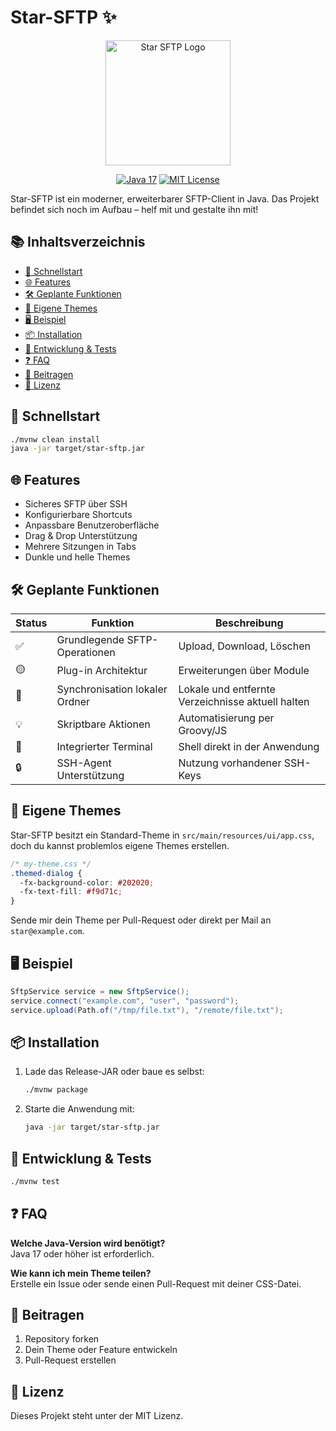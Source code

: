 # Star-SFTP ✨

<p align="center">
  <img src="[assets/logo.png](https://github.com/EministarVR/Star-SFTP/blob/main/src/main/resources/assets/logo.png)" alt="Star SFTP Logo" width="200" />
</p>

<p align="center">
  <a href="https://www.java.com" title="Java Version"><img src="https://img.shields.io/badge/Java-17+-red" alt="Java 17"></a>
  <a href="LICENSE" title="MIT License"><img src="https://img.shields.io/badge/license-MIT-green" alt="MIT License"></a>
</p>

Star-SFTP ist ein moderner, erweiterbarer SFTP-Client in Java. Das Projekt befindet sich noch im Aufbau – helf mit und gestalte ihn mit!

## 📚 Inhaltsverzeichnis

- [🚀 Schnellstart](#-schnellstart)
- [🌐 Features](#-features)
- [🛠 Geplante Funktionen](#-geplante-funktionen)
- [🎨 Eigene Themes](#-eigene-themes)
- [🖥 Beispiel](#-beispiel)
- [📦 Installation](#-installation)
- [🧪 Entwicklung & Tests](#-entwicklung--tests)
- [❓ FAQ](#-faq)
- [🤝 Beitragen](#-beitragen)
- [📜 Lizenz](#-lizenz)

## 🚀 Schnellstart

```bash
./mvnw clean install
java -jar target/star-sftp.jar
```

## 🌐 Features

- Sicheres SFTP über SSH
- Konfigurierbare Shortcuts
- Anpassbare Benutzeroberfläche
- Drag & Drop Unterstützung
- Mehrere Sitzungen in Tabs
- Dunkle und helle Themes

## 🛠 Geplante Funktionen

| Status | Funktion | Beschreibung |
| ------ | -------- | ------------ |
| ✅ | Grundlegende SFTP-Operationen | Upload, Download, Löschen |
| 🟡 | Plug-in Architektur | Erweiterungen über Module |
| 🔁 | Synchronisation lokaler Ordner | Lokale und entfernte Verzeichnisse aktuell halten |
| 💡 | Skriptbare Aktionen | Automatisierung per Groovy/JS |
| 🧪 | Integrierter Terminal | Shell direkt in der Anwendung |
| 🔒 | SSH-Agent Unterstützung | Nutzung vorhandener SSH-Keys |

## 🎨 Eigene Themes

Star-SFTP besitzt ein Standard-Theme in `src/main/resources/ui/app.css`, doch du kannst problemlos eigene Themes erstellen.

```css
/* my-theme.css */
.themed-dialog {
  -fx-background-color: #202020;
  -fx-text-fill: #f9d71c;
}
```

Sende mir dein Theme per Pull-Request oder direkt per Mail an `star@example.com`.

## 🖥 Beispiel

```java
SftpService service = new SftpService();
service.connect("example.com", "user", "password");
service.upload(Path.of("/tmp/file.txt"), "/remote/file.txt");
```

## 📦 Installation

1. Lade das Release-JAR oder baue es selbst:

   ```bash
   ./mvnw package
   ```

2. Starte die Anwendung mit:

   ```bash
   java -jar target/star-sftp.jar
   ```

## 🧪 Entwicklung & Tests

```bash
./mvnw test
```

## ❓ FAQ

**Welche Java-Version wird benötigt?**  
Java 17 oder höher ist erforderlich.

**Wie kann ich mein Theme teilen?**  
Erstelle ein Issue oder sende einen Pull-Request mit deiner CSS-Datei.

## 🤝 Beitragen

1. Repository forken
2. Dein Theme oder Feature entwickeln
3. Pull-Request erstellen

## 📜 Lizenz

Dieses Projekt steht unter der MIT Lizenz.
